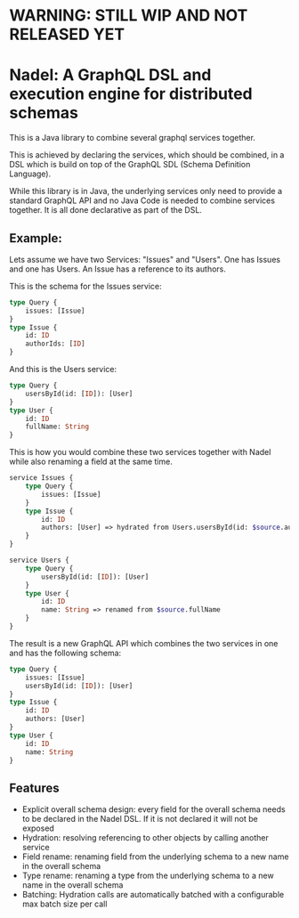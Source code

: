 # WARNING: STILL WIP AND NOT RELEASED YET

# Nadel: A GraphQL DSL and execution engine for distributed schemas

This is a Java library to combine several graphql services together.

This is achieved by declaring the services, which should be combined, in a DSL which 
is build on top of the GraphQL SDL (Schema Definition Language). 

While this library is in Java, the underlying services only need to provide a standard
GraphQL API and no Java Code is needed to combine services together. It is all done declarative as part of the DSL.


## Example:

Lets assume we have two Services: "Issues" and "Users". One has Issues and one has Users. An Issue has a reference to its authors.

This is the schema for the Issues service:
```graphql
type Query {
    issues: [Issue]
}
type Issue {
    id: ID
    authorIds: [ID]
}
```

And this is the Users service:
```graphql
type Query {
    usersById(id: [ID]): [User]
}
type User {
    id: ID
    fullName: String
}
```
This is how you would combine these two services together with Nadel while also renaming a field at the same time.

```graphql
service Issues {
    type Query {
        issues: [Issue]
    }
    type Issue {
        id: ID
        authors: [User] => hydrated from Users.usersById(id: $source.authorIds) batch size 10
    }
}

service Users {
    type Query {
        usersById(id: [ID]): [User]
    }
    type User {
        id: ID
        name: String => renamed from $source.fullName
    }
}
```

The result is a new GraphQL API which combines the two services in one and has the following schema:

```graphql
type Query {
    issues: [Issue]
    usersById(id: [ID]): [User]
}       
type Issue {
    id: ID
    authors: [User]
}
type User {
    id: ID
    name: String
}
``` 

## Features

- Explicit overall schema design: every field for the overall schema needs to be declared in the Nadel DSL. If it is not declared it will not be exposed
- Hydration: resolving referencing to other objects by calling another service
- Field rename: renaming field from the underlying schema to a new name in the overall schema
- Type rename: renaming a type from the underlying schema to a new name in the overall schema
- Batching: Hydration calls are automatically batched with a configurable max batch size per call  

